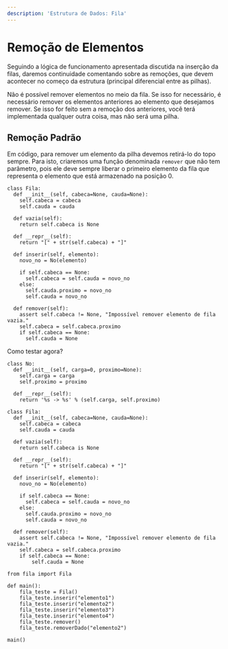```yaml
---
description: 'Estrutura de Dados: Fila'
---
```


# Remoção de Elementos

Seguindo a lógica de funcionamento apresentada discutida na inserção da filas, daremos continuidade comentando sobre as remoções, que devem acontecer no começo da estrutura \(principal diferencial entre as pilhas\). 

Não é possível remover elementos no meio da fila. Se isso for necessário, é necessário remover os elementos anteriores ao elemento que desejamos remover.  Se isso for feito sem a remoção dos anteriores, você terá implementada qualquer outra coisa, mas não será uma pilha.

## Remoção Padrão

Em código, para remover um elemento da pilha devemos retirá-lo do topo sempre. Para isto, criaremos uma função denominada `remover` que não tem parâmetro, pois ele deve sempre liberar o primeiro elemento da fila que representa o elemento que está armazenado na posição 0.

```text
class Fila:
  def __init__(self, cabeca=None, cauda=None):
    self.cabeca = cabeca
    self.cauda = cauda

  def vazia(self):
    return self.cabeca is None

  def __repr__(self):
    return "[" + str(self.cabeca) + "]"

  def inserir(self, elemento):
    novo_no = No(elemento)

    if self.cabeca == None:
      self.cabeca = self.cauda = novo_no
    else:
      self.cauda.proximo = novo_no
      self.cauda = novo_no

  def remover(self):
    assert self.cabeca != None, "Impossível remover elemento de fila vazia."
    self.cabeca = self.cabeca.proximo
    if self.cabeca == None:
      self.cauda = None
```

Como testar agora?

```text
class No:
  def __init__(self, carga=0, proximo=None):
    self.carga = carga
    self.proximo = proximo

  def __repr__(self):
    return '%s -> %s' % (self.carga, self.proximo)
        
class Fila:
  def __init__(self, cabeca=None, cauda=None):
    self.cabeca = cabeca
    self.cauda = cauda

  def vazia(self):
    return self.cabeca is None

  def __repr__(self):
    return "[" + str(self.cabeca) + "]"

  def inserir(self, elemento):
    novo_no = No(elemento)

    if self.cabeca == None:
      self.cabeca = self.cauda = novo_no
    else:
      self.cauda.proximo = novo_no
      self.cauda = novo_no

  def remover(self):
    assert self.cabeca != None, "Impossível remover elemento de fila vazia."
    self.cabeca = self.cabeca.proximo
    if self.cabeca == None:
        self.cauda = None
```

```text
from fila import Fila

def main():
    fila_teste = Fila()
    fila_teste.inserir("elemento1")
    fila_teste.inserir("elemento2")
    fila_teste.inserir("elemento3")
    fila_teste.inserir("elemento4")
    fila_teste.remover()
    fila_teste.removerDado("elemento2")

main()
```

